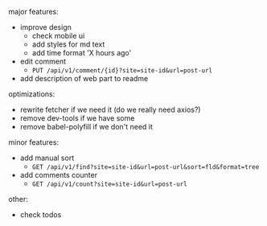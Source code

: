 major features:

- improve design
  - check mobile ui
  - add styles for md text
  - add time format 'X hours ago'
- edit comment
  - `PUT /api/v1/comment/{id}?site=site-id&url=post-url`
- add description of web part to readme

optimizations:

- rewrite fetcher if we need it (do we really need axios?)
- remove dev-tools if we have some
- remove babel-polyfill if we don't need it
  
  
minor features:
  
- add manual sort
  - `GET /api/v1/find?site=site-id&url=post-url&sort=fld&format=tree`
- add comments counter
  - `GET /api/v1/count?site=site-id&url=post-url`


other:

- check todos
